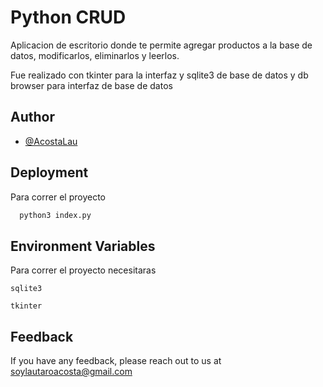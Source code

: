 
# Python CRUD
Aplicacion de escritorio donde te permite agregar productos a la base de datos, modificarlos, eliminarlos y leerlos.

Fue realizado con tkinter para la interfaz y sqlite3 de base de datos y db browser para interfaz de base de datos



## Author

- [@AcostaLau](https://www.github.com/AcostaLau)


## Deployment

Para correr el proyecto

```bash
  python3 index.py
```


## Environment Variables

Para correr el proyecto necesitaras

`sqlite3`

`tkinter`



## Feedback

If you have any feedback, please reach out to us at soylautaroacosta@gmail.com

